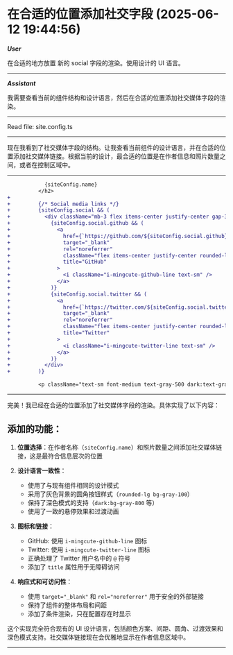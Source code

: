 <!-- Generated by SpecStory -->

# 在合适的位置添加社交字段 (2025-06-12 19:44:56)

_**User**_

在合适的地方放置 新的 social 字段的渲染。使用设计的 UI 语言。

---

_**Assistant**_

我需要查看当前的组件结构和设计语言，然后在合适的位置添加社交媒体字段的渲染。

---

Read file: site.config.ts

---

现在我看到了社交媒体字段的结构。让我查看当前组件的设计语言，并在合适的位置添加社交媒体链接。根据当前的设计，最合适的位置是在作者信息和照片数量之间，或者在控制区域中。

---

```diff
            {siteConfig.name}
          </h2>
+ 
+         {/* Social media links */}
+         {siteConfig.social && (
+           <div className="mb-3 flex items-center justify-center gap-3">
+             {siteConfig.social.github && (
+               <a
+                 href={`https://github.com/${siteConfig.social.github}`}
+                 target="_blank"
+                 rel="noreferrer"
+                 className="flex items-center justify-center rounded-lg bg-gray-100 p-2 text-gray-600 transition-colors hover:bg-gray-200 hover:text-gray-800 dark:bg-gray-800 dark:text-gray-400 dark:hover:bg-gray-700 dark:hover:text-gray-200"
+                 title="GitHub"
+               >
+                 <i className="i-mingcute-github-line text-sm" />
+               </a>
+             )}
+             {siteConfig.social.twitter && (
+               <a
+                 href={`https://twitter.com/${siteConfig.social.twitter.replace('@', '')}`}
+                 target="_blank"
+                 rel="noreferrer"
+                 className="flex items-center justify-center rounded-lg bg-gray-100 p-2 text-gray-600 transition-colors hover:bg-gray-200 hover:text-gray-800 dark:bg-gray-800 dark:text-gray-400 dark:hover:bg-gray-700 dark:hover:text-gray-200"
+                 title="Twitter"
+               >
+                 <i className="i-mingcute-twitter-line text-sm" />
+               </a>
+             )}
+           </div>
+         )}
  
          <p className="text-sm font-medium text-gray-500 dark:text-gray-400">
```

---

完美！我已经在合适的位置添加了社交媒体字段的渲染。具体实现了以下内容：

## 添加的功能：

1. **位置选择**：在作者名称（`siteConfig.name`）和照片数量之间添加社交媒体链接，这是最符合信息层次的位置

2. **设计语言一致性**：
   - 使用了与现有组件相同的设计模式
   - 采用了灰色背景的圆角按钮样式（`rounded-lg bg-gray-100`）
   - 保持了深色模式的支持（`dark:bg-gray-800` 等）
   - 使用了一致的悬停效果和过渡动画

3. **图标和链接**：
   - GitHub: 使用 `i-mingcute-github-line` 图标
   - Twitter: 使用 `i-mingcute-twitter-line` 图标
   - 正确处理了 Twitter 用户名中的 `@` 符号
   - 添加了 `title` 属性用于无障碍访问

4. **响应式和可访问性**：
   - 使用 `target="_blank"` 和 `rel="noreferrer"` 用于安全的外部链接
   - 保持了组件的整体布局和间距
   - 添加了条件渲染，只在配置存在时显示

这个实现完全符合现有的 UI 设计语言，包括颜色方案、间距、圆角、过渡效果和深色模式支持。社交媒体链接现在会优雅地显示在作者信息区域中。

---

